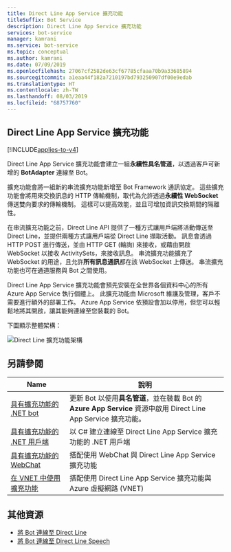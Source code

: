 ```yaml
---
title: Direct Line App Service 擴充功能
titleSuffix: Bot Service
description: Direct Line App Service 擴充功能
services: bot-service
manager: kamrani
ms.service: bot-service
ms.topic: conceptual
ms.author: kamrani
ms.date: 07/09/2019
ms.openlocfilehash: 27067cf2582de63cf67785cfaaa70b9a33685894
ms.sourcegitcommit: a1eaa44f182a7210197bd793250907df00e9edab
ms.translationtype: HT
ms.contentlocale: zh-TW
ms.lasthandoff: 08/03/2019
ms.locfileid: "68757760"
---
```

## <a name="direct-line-app-service-extension"></a>Direct Line App Service 擴充功能

[!INCLUDE[applies-to-v4](includes/applies-to.md)]

Direct Line App Service 擴充功能會建立一組**永續性具名管道**，以透過客戶可新增的 **BotAdapter** 連線至 Bot。

擴充功能會將一組新的串流擴充功能新增至 Bot Framework 通訊協定。 這些擴充功能會將用來交換訊息的 HTTP 傳輸機制，取代為允許透過**永續性 WebSocket** 傳送雙向要求的傳輸機制。 這樣可以提高效能，並且可增加資訊交換期間的隔離性。

在串流擴充功能之前，Direct Line API 提供了一種方式讓用戶端將活動傳送至 Direct Line，並提供兩種方式讓用戶端從 Direct Line 擷取活動。 訊息會透過 HTTP POST 進行傳送，並由 HTTP GET (輪詢) 來接收，或藉由開啟 WebSocket 以接收 ActivitySets，來接收訊息。
串流擴充功能擴充了 WebSocket 的用途，且允許**所有訊息通訊**都在該 WebSocket 上傳送。 串流擴充功能也可在通道服務與 Bot 之間使用。


Direct Line App Service 擴充功能會預先安裝在全世界各個資料中心的所有 Azure App Service 執行個體上。 此擴充功能由 Microsoft 維護及管理，客戶不需要進行額外的部署工作。
Azure App Service 依預設會加以停用，但您可以輕鬆地將其開啟，讓其能夠連線至您裝載的 Bot。

下圖顯示整體架構：

![Direct Line 擴充功能架構](./media/channels/direct-line-extension-architecture.png)

## <a name="see-also"></a>另請參閱

|Name|說明|
|---|---|
|[具有擴充功能的 .NET bot](bot-service-channel-directline-extension-net-bot.md)|更新 Bot 以使用**具名管道**，並在裝載 Bot 的 **Azure App Service** 資源中啟用 Direct Line App Service 擴充功能。  |
|[具有擴充功能的 .NET 用戶端](bot-service-channel-directline-extension-net-client.md)|以 C# 建立連線至 Direct Line App Service 擴充功能的 .NET 用戶端|
|[具有擴充功能的 WebChat](bot-service-channel-directline-extension-webchat-client.md)|搭配使用 WebChat 與 Direct Line App Service 擴充功能|
|[在 VNET 中使用擴充功能](bot-service-channel-directline-extension-vnet.md)|搭配使用 Direct Line App Service 擴充功能與 Azure 虛擬網路 (VNET)|

## <a name="addtional-resources"></a>其他資源

- [將 Bot 連線至 Direct Line](bot-service-channel-connect-directline.md)
- [將 Bot 連線至 Direct Line Speech](bot-service-channel-connect-directlinespeech.md)
